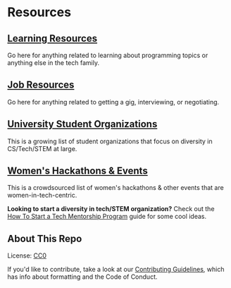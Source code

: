 # Resources

## [Learning Resources](learning_resources.md)

Go here for anything related to learning about programming topics or anything
else in the tech family.

## [Job Resources](job_resources.md)

Go here for anything related to getting a gig, interviewing, or negotiating.

## [University Student Organizations](University-Student-Organizations.md)

This is a growing list of student organizations that focus on diversity in
CS/Tech/STEM at large.

## [Women's Hackathons & Events](Womens-Hackathons-and-Events.md)

This is a crowdsourced list of women's hackathons & other events that are women-in-tech-centric.

**Looking to start a diversity in tech/STEM organization?** Check out the [How To Start a Tech Mentorship Program](https://github.com/Ladies-Storm-Hackathons/Resources/blob/master/HowTo-Tech-Mentorship.md) guide for some cool ideas.

## About This Repo

License: [CC0](https://creativecommons.org/publicdomain/zero/1.0/)

If you'd like to contribute, take a look at our
[Contributing Guidelines](CONTRIBUTING.md), which has info about formatting and
the Code of Conduct.
